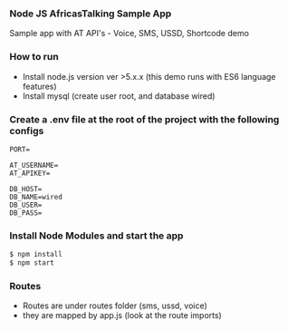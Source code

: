 ### Node JS AfricasTalking Sample App

Sample app with AT API's - Voice, SMS, USSD, Shortcode demo


### How to run

- Install node.js version ver >5.x.x (this demo runs with ES6 language features)
- Install mysql (create user root, and database wired)


### Create a .env file at the root of the project with the following configs

```
PORT=

AT_USERNAME=
AT_APIKEY=

DB_HOST=
DB_NAME=wired
DB_USER=
DB_PASS=
```

### Install Node Modules and start the app

```bash
$ npm install
$ npm start
```


### Routes

- Routes are under routes folder (sms, ussd, voice)
- they are mapped by app.js (look at the route imports)
